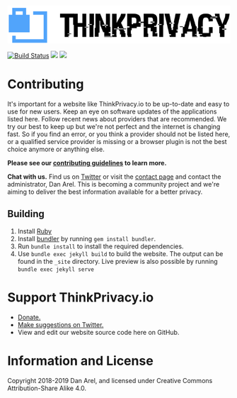 [![ThinkPrivacy](./images/2019_logo.png)](https://www.thinkprivacy.io/)

[![Build Status](https://travis-ci.com/danarel/thinkprivacy.svg?branch=master)](https://travis-ci.com/danarel/thinkprivacy) [![](http://img.shields.io/liberapay/receives/danarel.svg?logo=liberapay)](https://liberapay.com/danarel/) [![](https://img.shields.io/badge/Made%20With-Jekyll-green.svg)](https://jekyllrb.com/)

# Contributing

It's important for a website like ThinkPrivacy.io to be up-to-date and easy to use for new users. Keep an eye on software updates of the applications listed here. Follow recent news about providers that are recommended. We try our best to keep up but we're not perfect and the internet is changing fast. So if you find an error, or you think a provider should not be listed here, or a qualified service provider is missing or a browser plugin is not the best choice anymore or anything else.

**Please see our [contributing guidelines](.github/CONTRIBUTING.md) to learn more.**

**Chat with us.** Find us on [Twitter](https://www.twitter.com/ThinkPrivacyIO) or visit the [contact page](https://thinkprivacy.io/contact.html) and contact the administrator, Dan Arel. This is becoming a community project and we're aiming to deliver the best information available for a better privacy.

## Building

1. Install [Ruby](https://www.ruby-lang.org/en/documentation/installation/)
1. Install [bundler](https://bundler.io/) by running `gem install bundler`.
1. Run `bundle install` to install the required dependencies.
1. Use `bundle exec jekyll build` to build the website. The output can be found in the `_site` directory.  Live preview is also possible by running `bundle exec jekyll serve`

# Support ThinkPrivacy.io

- [Donate.](https://thinkprivacy.io/support.html)
- [Make suggestions on Twitter.](https://www.twitter.com/ThinkPrivacyIO)
- View and edit our website source code here on GitHub.

# Information and License

Copyright 2018-2019 Dan Arel, and licensed under Creative Commons Attribution-Share Alike 4.0.